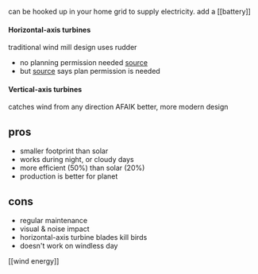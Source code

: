 
can be hooked up in your home grid to supply electricity.
add a [[battery]]

#### Horizontal-axis turbines
traditional wind mill design
uses rudder

- no planning permission needed [source](https://www.planningaid.co.uk/hc/en-us/articles/203144402-Domestic-wind-turbine)
- but [source](https://mcscertified.com/technology/small-wind-turbines/) says plan permission is needed
#### Vertical-axis turbines
catches wind from any direction
AFAIK better, more modern design


## pros
- smaller footprint than solar
- works during night, or cloudy days
- more efficient (50%) than solar (20%) 
- production is better for planet
## cons
- regular maintenance
- visual & noise impact
- horizontal-axis turbine blades kill birds
- doesn't work on windless day

[[wind energy]]